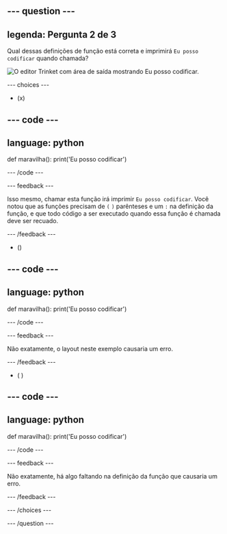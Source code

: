 
--- question ---
---
legenda: Pergunta 2 de 3
---

Qual dessas definições de função está correta e imprimirá `Eu posso codificar` quando chamada?

![O editor Trinket com área de saída mostrando <code>Eu posso codificar</code>.](images/quiz2.png)

--- choices ---

- (x)

--- code ---
---
language: python
---

def maravilha(): print('Eu posso codificar')

--- /code ---

 --- feedback ---

Isso mesmo, chamar esta função irá imprimir `Eu posso codificar`. Você notou que as funções precisam de `(` `)` parênteses e um `:` na definição da função, e que todo código a ser executado quando essa função é chamada deve ser recuado.

 --- /feedback ---

- ()

--- code ---
---
language: python
---

def maravilha(): print('Eu posso codificar')

--- /code ---

 --- feedback ---

 Não exatamente, o layout neste exemplo causaria um erro.

 --- /feedback ---

- ( )

--- code ---
---
language: python
---

def maravilha(): print('Eu posso codificar')

--- /code ---

 --- feedback ---

Não exatamente, há algo faltando na definição da função que causaria um erro.

 --- /feedback ---

--- /choices ---

--- /question ---
